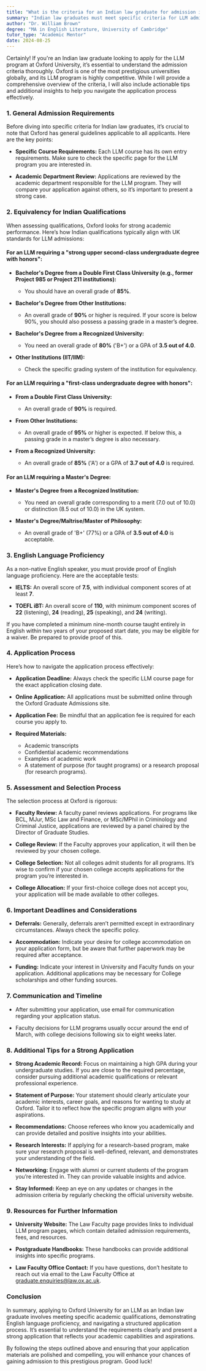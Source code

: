 ```yaml
---
title: "What is the criteria for an Indian law graduate for admission in Oxford University for an LLM?"
summary: "Indian law graduates must meet specific criteria for LLM admission at Oxford, including general guidelines and competitive standards."
author: "Dr. William Brown"
degree: "MA in English Literature, University of Cambridge"
tutor_type: "Academic Mentor"
date: 2024-08-25
---
```


Certainly! If you're an Indian law graduate looking to apply for the LLM program at Oxford University, it’s essential to understand the admission criteria thoroughly. Oxford is one of the most prestigious universities globally, and its LLM program is highly competitive. While I will provide a comprehensive overview of the criteria, I will also include actionable tips and additional insights to help you navigate the application process effectively.

### 1. **General Admission Requirements**

Before diving into specific criteria for Indian law graduates, it’s crucial to note that Oxford has general guidelines applicable to all applicants. Here are the key points:

- **Specific Course Requirements:** Each LLM course has its own entry requirements. Make sure to check the specific page for the LLM program you are interested in.

- **Academic Department Review:** Applications are reviewed by the academic department responsible for the LLM program. They will compare your application against others, so it’s important to present a strong case.

### 2. **Equivalency for Indian Qualifications**

When assessing qualifications, Oxford looks for strong academic performance. Here’s how Indian qualifications typically align with UK standards for LLM admissions:

#### For an LLM requiring a "strong upper second-class undergraduate degree with honors":

- **Bachelor's Degree from a Double First Class University (e.g., former Project 985 or Project 211 institutions):** 
  - You should have an overall grade of **85%**.

- **Bachelor's Degree from Other Institutions:**
  - An overall grade of **90%** or higher is required. If your score is below 90%, you should also possess a passing grade in a master’s degree.

- **Bachelor's Degree from a Recognized University:**
  - You need an overall grade of **80%** ('B+') or a GPA of **3.5 out of 4.0**.

- **Other Institutions (IIT/IIM):**
  - Check the specific grading system of the institution for equivalency.

#### For an LLM requiring a "first-class undergraduate degree with honors":

- **From a Double First Class University:**
  - An overall grade of **90%** is required.

- **From Other Institutions:**
  - An overall grade of **95%** or higher is expected. If below this, a passing grade in a master’s degree is also necessary.

- **From a Recognized University:**
  - An overall grade of **85%** ('A') or a GPA of **3.7 out of 4.0** is required.

#### For an LLM requiring a Master's Degree:

- **Master's Degree from a Recognized Institution:**
  - You need an overall grade corresponding to a merit (7.0 out of 10.0) or distinction (8.5 out of 10.0) in the UK system.

- **Master's Degree/Maîtrise/Master of Philosophy:**
  - An overall grade of 'B+' (77%) or a GPA of **3.5 out of 4.0** is acceptable.

### 3. **English Language Proficiency**

As a non-native English speaker, you must provide proof of English language proficiency. Here are the acceptable tests:

- **IELTS:** An overall score of **7.5**, with individual component scores of at least **7**.
  
- **TOEFL iBT:** An overall score of **110**, with minimum component scores of **22** (listening), **24** (reading), **25** (speaking), and **24** (writing).

If you have completed a minimum nine-month course taught entirely in English within two years of your proposed start date, you may be eligible for a waiver. Be prepared to provide proof of this.

### 4. **Application Process**

Here’s how to navigate the application process effectively:

- **Application Deadline:** Always check the specific LLM course page for the exact application closing date.

- **Online Application:** All applications must be submitted online through the Oxford Graduate Admissions site.

- **Application Fee:** Be mindful that an application fee is required for each course you apply to.

- **Required Materials:**
  - Academic transcripts
  - Confidential academic recommendations
  - Examples of academic work
  - A statement of purpose (for taught programs) or a research proposal (for research programs).

### 5. **Assessment and Selection Process**

The selection process at Oxford is rigorous:

- **Faculty Review:** A faculty panel reviews applications. For programs like BCL, MJur, MSc Law and Finance, or MSc/MPhil in Criminology and Criminal Justice, applications are reviewed by a panel chaired by the Director of Graduate Studies.

- **College Review:** If the Faculty approves your application, it will then be reviewed by your chosen college.

- **College Selection:** Not all colleges admit students for all programs. It’s wise to confirm if your chosen college accepts applications for the program you’re interested in.

- **College Allocation:** If your first-choice college does not accept you, your application will be made available to other colleges.

### 6. **Important Deadlines and Considerations**

- **Deferrals:** Generally, deferrals aren’t permitted except in extraordinary circumstances. Always check the specific policy.

- **Accommodation:** Indicate your desire for college accommodation on your application form, but be aware that further paperwork may be required after acceptance.

- **Funding:** Indicate your interest in University and Faculty funds on your application. Additional applications may be necessary for College scholarships and other funding sources.

### 7. **Communication and Timeline**

- After submitting your application, use email for communication regarding your application status.

- Faculty decisions for LLM programs usually occur around the end of March, with college decisions following six to eight weeks later.

### 8. **Additional Tips for a Strong Application**

- **Strong Academic Record:** Focus on maintaining a high GPA during your undergraduate studies. If you are close to the required percentage, consider pursuing additional academic qualifications or relevant professional experience.

- **Statement of Purpose:** Your statement should clearly articulate your academic interests, career goals, and reasons for wanting to study at Oxford. Tailor it to reflect how the specific program aligns with your aspirations.

- **Recommendations:** Choose referees who know you academically and can provide detailed and positive insights into your abilities.

- **Research Interests:** If applying for a research-based program, make sure your research proposal is well-defined, relevant, and demonstrates your understanding of the field.

- **Networking:** Engage with alumni or current students of the program you’re interested in. They can provide valuable insights and advice.

- **Stay Informed:** Keep an eye on any updates or changes in the admission criteria by regularly checking the official university website.

### 9. **Resources for Further Information**

- **University Website:** The Law Faculty page provides links to individual LLM program pages, which contain detailed admission requirements, fees, and resources.

- **Postgraduate Handbooks:** These handbooks can provide additional insights into specific programs.

- **Law Faculty Office Contact:** If you have questions, don’t hesitate to reach out via email to the Law Faculty Office at graduate.enquiries@law.ox.ac.uk.

### Conclusion

In summary, applying to Oxford University for an LLM as an Indian law graduate involves meeting specific academic qualifications, demonstrating English language proficiency, and navigating a structured application process. It’s essential to understand the requirements clearly and present a strong application that reflects your academic capabilities and aspirations.

By following the steps outlined above and ensuring that your application materials are polished and compelling, you will enhance your chances of gaining admission to this prestigious program. Good luck!
    